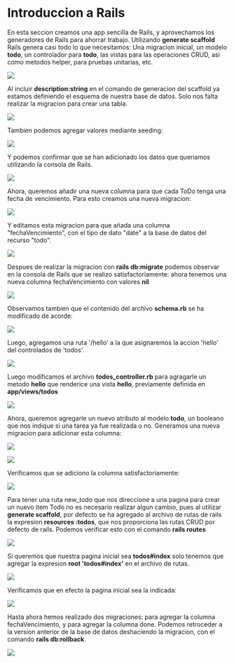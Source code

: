 # Introduccion a Rails

En esta seccion creamos una app sencilla de Rails, y aprovechamos los generadores de Rails para ahorrar trabajo. Utilizando **generate scaffold** Rails genera casi todo lo que necesitamos: Una migracion inicial, un modelo **todo**, un controlador para **todo**, las vistas para las operaciones CRUD, asi como metodos helper, para pruebas unitarias, etc.

![](./imgs/ScaffoldGenerated.png)

Al incluir **description:string** en el comando de generacion del scaffold ya estamos definiendo el esquema de nuestra base de datos. Solo nos falta realizar la migracion para crear una tabla.

![](./imgs/Migration.png)

Tambien podemos agregar valores mediante seeding:

![](./imgs/seeding.png)

Y podemos confirmar que se han adicionado los datos que queriamos utilizando la consola de Rails.

![](./imgs/SeededCorrectly.png)

Ahora, queremos añadir una nueva columna para que cada ToDo tenga una fecha de vencimiento. Para esto creamos una nueva migracion:

![](./imgs/newMigration.png)

Y editamos esta migracion para que añada una columna "fechaVencimiento", con el tipo de dato "date" a la base de datos del recurso "todo".

![](./imgs/AddColumnMigration.png)

Despues de realizar la migracion con **rails db:migrate** podemos observar en la consola de Rails que se realizo satisfactoriamente: ahora tenemos una nueva columna fechaVencimiento con valores **nil**

![](./imgs/MigratedCorrectly.png)

Observamos tambien que el contenido del archivo **schema.rb** se ha modificado de acorde:

![](./imgs/SchemaChange.png)

Luego, agregamos una ruta '/hello' a la que asignaremos la accion 'hello' del controlados de 'todos'.

![](./imgs/helloRoute.png)

Luego modificamos el archivo **todos_controller.rb** para agragarle un metodo **hello** que renderice una vista **hello**, previamente definida en **app/views/todos**

![](./imgs/RouteHelloDone.png)


Ahora, queremos agregarle un nuevo atributo al modelo **todo**, un booleano que nos indique si una tarea ya fue realizada o no. Generamos una nueva migracion para adicionar esta columna: 

![](./imgs/TodoDoneMigration.png)

![](./imgs/DoneMigrationCode.png)

Verificamos que se adiciono la columna satisfactoriamente:

![](./imgs/DoneMigrationExecuted.png)

Para tener una ruta new_todo que nos direccione a una pagina para crear un nuevo item Todo no es necesario realizar algun cambio, pues al utilizar **generate scaffold**, por defecto se ha agregado al archivo de rutas de rails la expresion **resources :todos**, que nos proporciona las rutas CRUD por defecto de rails. Podemos verificar esto con el comando **rails routes**

![](./imgs/newTodoRoute.png)

Si queremos que nuestra pagina inicial sea **todos#index** solo tenemos que agregar la expresion **root 'todos#index'** en el archivo de rutas.

![](./imgs/rootRoute.png)

Verificamos que en efecto la pagina inicial sea la indicada:

![](./imgs/indexAsHomePage.png)

Hasta ahora hemos realizado dos migraciones: para agregar la columna fechaVencimiento, y para agregar la columna done. Podemos retroceder a la version anterior de la base de datos deshaciendo la migracion, con el comando **rails db:rollback**.

![](./imgs/MigrationRollback.png)




